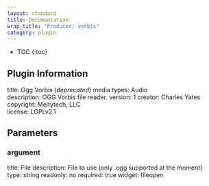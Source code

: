```yaml
---
layout: standard
title: Documentation
wrap_title: "Producer: vorbis"
category: plugin
---
```

* TOC
{:toc}

## Plugin Information

title: Ogg Vorbis (*deprecated*)
media types:
Audio  
description: OGG Vorbis file reader.
version: 1
creator: Charles Yates
copyright: Meltytech, LLC  
license: LGPLv2.1  

## Parameters

### argument

title: File  description:
File to use (only .ogg supported at the moment)  
type: string
readonly: no
required: true
widget: fileopen  

